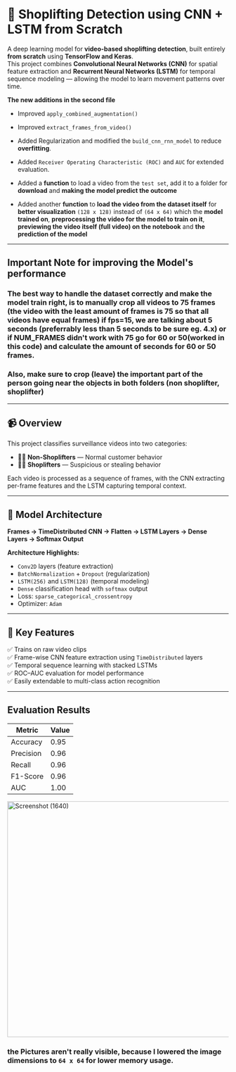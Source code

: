 # 🛒 Shoplifting Detection using CNN + LSTM from Scratch

A deep learning model for **video-based shoplifting detection**, built entirely **from scratch** using **TensorFlow and Keras**.  
This project combines **Convolutional Neural Networks (CNN)** for spatial feature extraction and **Recurrent Neural Networks (LSTM)** for temporal sequence modeling — allowing the model to learn movement patterns over time.

**The new additions in the second file**

* Improved `apply_combined_augmentation()`

* Improved `extract_frames_from_video()`

* Added Regularization and modified the `build_cnn_rnn_model` to reduce **overfitting**.

* Added `Receiver Operating Characteristic (ROC)` and `AUC` for extended evaluation.

* Added a **function** to load a video from the `test set`, add it to a folder for **download** and **making the model predict the outcome**

* Added another **function** to **load the video from the dataset itself** for **better visualization** `(128 x 128)` instead of `(64 x 64)` which the **model trained on**, **preprocessing the video for the model to train on it**, **previewing the video itself (full video) on the notebook** and **the prediction of the model**

---

## Important Note for improving the Model's performance

### The best way to handle the dataset correctly and make the model train right, is to manually crop all videos to 75 frames (the video with the least amount of frames is 75 so that all videos have equal frames) if fps=15, we are talking about 5 seconds (preferrably less than 5 seconds to be sure eg. 4.x) or if NUM_FRAMES didn't work with 75 go for 60 or 50(worked in this code) and calculate the amount of seconds for 60 or 50 frames.

### Also, make sure to crop (leave) the important part of the person going near the objects in both folders (non shoplifter, shoplifter)

---

## 📹 Overview

This project classifies surveillance videos into two categories:
- 🧍‍♂️ **Non-Shoplifters** — Normal customer behavior  
- 🕵️‍♀️ **Shoplifters** — Suspicious or stealing behavior  

Each video is processed as a sequence of frames, with the CNN extracting per-frame features and the LSTM capturing temporal context.

---

## 🧠 Model Architecture

**Frames → TimeDistributed CNN → Flatten → LSTM Layers → Dense Layers → Softmax Output**

**Architecture Highlights:**
- `Conv2D` layers (feature extraction)
- `BatchNormalization` + `Dropout` (regularization)
- `LSTM(256)` and `LSTM(128)` (temporal modeling)
- `Dense` classification head with `softmax` output
- Loss: `sparse_categorical_crossentropy`
- Optimizer: `Adam`

---

## 🧩 Key Features

✅ Trains on raw video clips  
✅ Frame-wise CNN feature extraction using `TimeDistributed` layers  
✅ Temporal sequence learning with stacked LSTMs  
✅ ROC–AUC evaluation for model performance  
✅ Easily extendable to multi-class action recognition  

---

## Evaluation Results

| Metric    | Value |
| --------- | ----- |
| Accuracy  | 0.95  |
| Precision | 0.96  |
| Recall    | 0.96  |
| F1-Score  | 0.96 |
| AUC       | 1.00  |


<img width="799" height="536" alt="Screenshot (1640)" src="https://github.com/user-attachments/assets/32bea404-59a5-4258-862e-8b346b3b8a08" />

### the Pictures aren't really visible, because I lowered the image dimensions to `64 x 64` for lower memory usage. 
